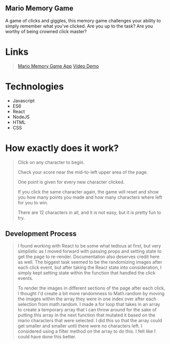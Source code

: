 ## Mario Memory Game

A game of clicks and giggles, this memory game challenges your ability to simply remember what you've clicked. Are you up to the task? Are you worthy of being crowned click master?

# Links
>[Mario Memory Game App](https://hidden-woodland-83442.herokuapp.com/)
>[Video Demo](https://youtu.be/DJXsn6v9W0I)

# Technologies
* Javascript
* ES6
* React
* NodeJS
* HTML
* CSS

# How exactly does it work?
> Click on any character to begin.
>
> Check your score near the mid-to-left upper area of the page.
>
> One point is given for every new character clicked.
>
> If you click the same character again, the game will reset and show you how many points you made and how many characters where left for you to win.
>
> There are 12 characters in all, and it is not easy, but it is pretty fun to try.

## Development Process

>I found working with React to be some what tedious at first, but very simplistic as I moved forward with passing props and setting state to get the page to re-render. Documentation also deserves credit here as well. The biggest task seemed to be the randomizing images after each click event, but after taking the React state into consideration, I simply kept setting state within the function that handled the click events.  
>
>To render the images in different sections of the page after each click, I thought I'd create a bit more randomness to Math.random by moving the images within the array they were in one index over after each selection from math.random. I made a for loop that takes in an array to create a temporary array that I can throw around for the sake of putting this array in the next function that mutated it based on the mario characters that were selected. I did this so that the array could get smaller and smaller until there were no characters left. I considered using a filter method on the array to do this. I felt like I could have done this better.




